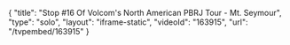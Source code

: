 {
    "title": "Stop #16 Of Volcom's North American PBRJ Tour - Mt. Seymour",
    "type": "solo",
    "layout": "iframe-static",
    "videoId": "163915",
    "url": "\/tvpembed\/163915"
}